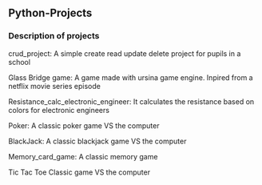 ## Python-Projects
### Description of projects

crud_project:
A simple create read update delete project for pupils in a school

Glass Bridge game:
A game made with ursina game engine. Inpired from a netflix movie series episode

Resistance_calc_electronic_engineer:
It calculates the resistance based on colors for electronic engineers

Poker:
A classic poker game VS the computer

BlackJack:
A classic blackjack game VS the computer

Memory_card_game:
A classic memory game

Tic Tac Toe
Classic game VS the computer 

